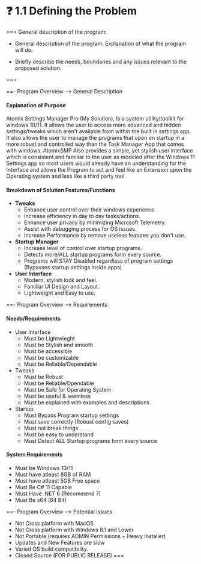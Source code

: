 # ❓ 1.1 Defining the Problem




=== General description of the program:

* General description of the program. Explanation of what the program will do.

<!---->

* Briefly describe the needs, boundaries and any issues relevant to the proposed solution.

===




==- Program Overview --> General Description

#### Explanation of Purpose


Atomix Settings Manager Pro (My Solution), Is a system utility/toolkit for windows 10/11. It allows the user to access more advanced and hidden settings/tweaks which aren't available from within the built in settings app. It also allows the user to manage the programs that open on startup in a more robust and controlled way than the Task Manager App that comes with windows. AtomixSMP Also provides a simple, yet stylish user interface which is consistent and familiar to the user as modeled after the Windows 11 Settings app so most users would already have an understanding for the Interface and allows the Program to act and feel like an Extension upon the Operating system and less like a third party tool.

#### Breakdown of Solution Features/Functions

* **Tweaks**
  * Enhance user control over their windows experience.
  * Increase efficiency in day to day tasks/actions.
  * Enhance user privacy by minimizing Microsoft Telemetry.
  * Assist with debugging process for OS issues.
  * Increase Performance by remove useless features you don't use.
* **Startup Manager**
  * Increase level of control over startup programs.
  * Detects more/ALL startup programs form every source.
  * Programs will STAY Disabled regardless of program settings (Bypasses startup settings inside apps)
* **User Interface**
  * Modern, stylish look and feel.
  * Familiar UI Design and Layout.
  * Lightweight and Easy to use.



==- Program Overview --> Requirements

#### Needs/Requirements

* User Interface
  * Must be Lightwieght
  * Must be Stylish and smooth
  * Must be accessible
  * Must be customizable
  * Must be Reliable/Dependable
* Tweaks
  * Must be Robust
  * Must be Reliable/Dpendable
  * Must be Safe for Operating System
  * Must be useful & seemless
  * Must be explained with examples and descriptions
* Startup
  * Must Bypass Program startup settings
  * Must save correctly (Robust config saves)
  * Must not break things
  * Must be easy to understand
  * Must Detect ALL Startup programs form every source

#### System Requirements

* Must be Windows 10/11
* Must have atleast 8GB of RAM
* Must have atleast 5GB Free space
* Must Be C# 11 Capable
* Must Have .NET 6 (Recommend 7)
* Must Be x64 (64 Bit)


==- Program Overview --> Potential Issues

* Not Cross platform with MacOS
* Not Cross platform with Windows 8.1 and Lower
* Not Portable (requires ADMIN Permissions + Heavy Installer)
* Updates and New Features are slow
* Varied OS build compatibility.
* Closed Source (FOR PUBLIC RELEASE)
===


